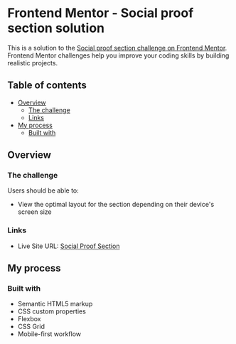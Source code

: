 # Frontend Mentor - Social proof section solution

This is a solution to the [Social proof section challenge on Frontend Mentor](https://www.frontendmentor.io/challenges/social-proof-section-6e0qTv_bA). Frontend Mentor challenges help you improve your coding skills by building realistic projects.

## Table of contents

- [Overview](#overview)
  - [The challenge](#the-challenge)
  - [Links](#links)
- [My process](#my-process)
  - [Built with](#built-with)

## Overview

### The challenge

Users should be able to:

- View the optimal layout for the section depending on their device's screen size

### Links

- Live Site URL: [Social Proof Section](https://afonso-maia.github.io/frontend-mentor-social-proof-section/)

## My process

### Built with

- Semantic HTML5 markup
- CSS custom properties
- Flexbox
- CSS Grid
- Mobile-first workflow
